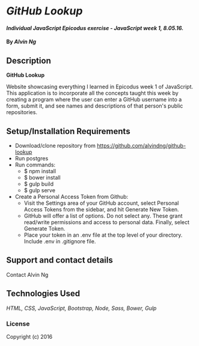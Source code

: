 # _GitHub Lookup_

#### _Individual JavaScript Epicodus exercise - JavaScript week 1, 8.05.16._

#### By _**Alvin Ng**_

## Description
**GitHub Lookup**

Website showcasing everything I learned in Epicodus week 1 of JavaScript. This application is to incorporate all the concepts taught this week by creating a program where the user can enter a GitHub username into a form, submit it, and see names and descriptions of that person's public repositories.

## Setup/Installation Requirements

* Download/clone repository from https://github.com/alvindng/github-lookup
* Run postgres
* Run commands:
  * $ npm install
  * $ bower install
  * $ gulp build
  * $ gulp serve
* Create a Personal Access Token from Github:
  * Visit the Settings area of your GitHub account, select Personal Access Tokens from the sidebar, and hit Generate New Token.
  * GitHub will offer a list of options. Do not select any. These grant read/write permissions and access to personal data. Finally, select Generate Token.
  * Place your token in an .env file at the top level of your directory. Include .env in .gitignore file.


## Support and contact details
Contact Alvin Ng

## Technologies Used
_HTML, CSS, JavaScript, Bootstrap, Node, Sass, Bower, Gulp_

### License

Copyright (c) 2016

